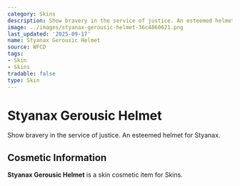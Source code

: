 ```yaml
---
category: Skins
description: Show bravery in the service of justice. An esteemed helmet for Styanax.
image: ../images/styanax-gerousic-helmet-36c4860621.png
last_updated: '2025-09-17'
name: Styanax Gerousic Helmet
source: WFCD
tags:
- Skin
- Skins
tradable: false
type: Skin
---
```


# Styanax Gerousic Helmet

Show bravery in the service of justice. An esteemed helmet for Styanax.

## Cosmetic Information

**Styanax Gerousic Helmet** is a skin cosmetic item for Skins.


